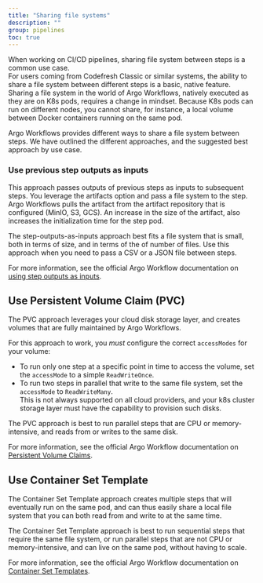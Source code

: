 ```yaml
---
title: "Sharing file systems"
description: ""
group: pipelines
toc: true
---
```


When working on CI/CD pipelines, sharing file system between steps is a common use case.  
For users coming from Codefresh Classic or similar systems, the ability to share a file system between different steps is a basic, native feature. Sharing a file system in the world of Argo Workflows, natively executed as they are on K8s pods, requires a change in mindset. Because K8s pods can run on different nodes, you cannot share, for instance, a local volume between Docker containers running on the same pod.  

Argo Workflows provides different ways to share a file system between steps. We have outlined the different approaches, and the suggested best approach by use case.

### Use previous step outputs as inputs
This approach passes outputs of previous steps as inputs to subsequent steps. You leverage the artifacts option and pass a file system to the step.
Argo Workflows pulls the artifact from the artifact repository that is configured (MinIO, S3, GCS). An increase in the size of the artifact, also increases the initialization time for the step pod.  

The step-outputs-as-inputs approach best fits a file system that is small, both in terms of size, and in terms of the of number of files. Use this approach when you need to pass a CSV or a JSON file between steps.

For more information, see the official Argo Workflow documentation on [using step outputs as inputs](https://argoproj.github.io/argo-workflows/workflow-inputs/#using-previous-step-outputs-as-inputs).

## Use Persistent Volume Claim (PVC)
The PVC approach leverages your cloud disk storage layer, and creates volumes that are fully maintained by Argo Workflows.

For this approach to work, you _must_ configure the correct `accessModes` for your volume:

* To run only one step at a specific point in time to access the volume, set the `accessMode` to a simple `ReadWriteOnce`.
* To run two steps in parallel that write to the same file system, set the `accessMode` to `ReadWriteMany`.  
  This is not always supported on all cloud providers, and your k8s cluster storage layer must have the capability to provision such disks.

The PVC approach is best to run parallel steps that are CPU or memory-intensive, and reads from or writes to the same disk.  

For more information, see the official Argo Workflow documentation on [Persistent Volume Claims](https://argoproj.github.io/argo-workflows/fields/#persistentvolumeclaim).

## Use Container Set Template
The Container Set Template approach creates multiple steps that will eventually run on the same pod, and can thus easily share a local file system that you can both read from and write to at the same time.  

The Container Set Template approach is best to run sequential steps that require the same file system, or run parallel steps that are not CPU or memory-intensive, and can live on the same pod, without having to scale.  

For more information, see the official Argo Workflow documentation on [Container Set Templates](https://argoproj.github.io/argo-workflows/container-set-template/).
